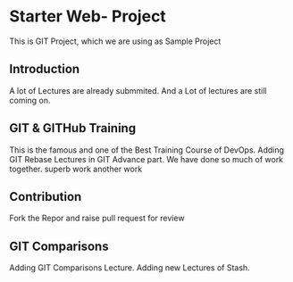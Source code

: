 # Starter Web- Project
This is GIT Project, which we are using as Sample Project

## Introduction
A lot of Lectures are already submmited.
And a Lot of lectures are still coming on.

## GIT & GITHub Training
This is the famous and one of the Best Training Course of DevOps.
Adding GIT Rebase Lectures in GIT Advance part. We have done so much of work together.
superb work
another work

## Contribution
Fork the Repor and raise pull request for review

## GIT Comparisons 
Adding GIT Comparisons Lecture.
Adding new Lectures of Stash. 
